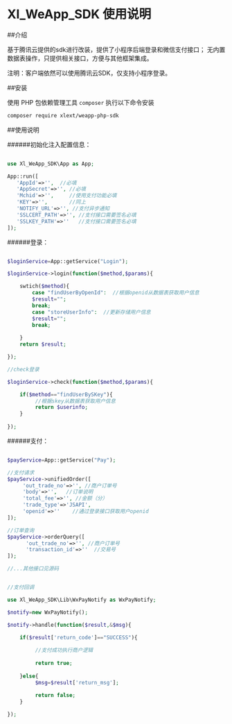 # Xl_WeApp_SDK 使用说明

##介绍

基于腾讯云提供的sdk进行改装，提供了小程序后端登录和微信支付接口；
无内置数据表操作，只提供相关接口，方便与其他框架集成。

注明：客户端依然可以使用腾讯云SDK，仅支持小程序登录。

##安装

使用 PHP 包依赖管理工具 `composer` 执行以下命令安装

```sh
composer require xlext/weapp-php-sdk
```

##使用说明

######初始化注入配置信息：

```php

use Xl_WeApp_SDK\App as App;

App::run([
   'AppId'=>'',  //必填
   'AppSecret'=>'', //必填
   'Mchid'=>'',     //使用支付功能必填
   'KEY'=>'',       //同上
   'NOTIFY_URL'=>'', //支付异步通知
   'SSLCERT_PATH'=>'', //支付接口需要签名必填
   'SSLKEY_PATH'=>''   //支付接口需要签名必填
]);

```

######登录：

```php

$loginService=App::getService("Login");

$loginService->login(function($method,$params){

    swtich($method){
        case "findUserByOpenId":  //根据openid从数据表获取用户信息
        $result="";
        break;
        case "storeUserInfo":  //更新存储用户信息
        $result="";
        break;
        
    }
    return $result;

});

//check登录

$loginService->check(function($method,$params){

    if($method=="findUserBySKey"){
         //根据skey从数据表获取用户信息
         return $userinfo;
    }
   
});

```

######支付：

```php

$payService=App::getService("Pay");

//支付请求
$payService->unifiedOrder([
     'out_trade_no'=>'', //商户订单号
     'body'=>'',   //订单说明
     'total_fee'=>'', //金额（分）
     'trade_type'=>'JSAPI',
     'openid'=>''    //通过登录接口获取用户openid
]);

//订单查询
$payService->orderQuery([
      'out_trade_no'=>'', //商户订单号
      'transaction_id'=>''  //交易号
]);

//...其他接口见源码


//支付回调

use Xl_WeApp_SDK\Lib\WxPayNotify as WxPayNotify;

$notify=new WxPayNotify();

$notify->handle(function($result,&$msg){

    if($result['return_code']=="SUCCESS"){
    
         //支付成功执行商户逻辑
         
         return true;
        
    }else{
         $msg=$result['return_msg'];
         
         return false;
    }

});


```







